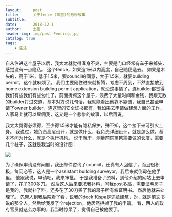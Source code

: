 ```yaml
---
layout:     post
title:      关于fence (篱笆)的悲惨故事
subtitle:   
date:       2018-12-1
author:     土猪
header-img: img/post-Fencing.jpg
catalog: true
tags:
    - 生活
---
```



自从住进这个屋子以后，我太太就觉得浑身不爽，主要是门口经常有车子来掉头，感觉没有一点隐私。 这个fence，如果造1米以内高度，自己随便造去。 如果是木头的，高于1米，低于1.5米，要council的同意，大于1.5米，就要building permit，这个就麻烦了。 我们主要刚住进来就折腾，考虑不周到，不然直接放到home extension building permit application，就没这事情了，连builder都觉得我们有些我们有些匆忙了，前面折腾这个屋子，浪费了大量时间和金钱，我跟无数的builder打过交道，基本对方说几句话，我就能看出他靠不靠谱，我自己甚至申请了owner builder，连这里的安全证书都有，我如果去申请做建筑方面的工作，人家马上就可以雇佣我，这又是一个悲惨的故事，以后再说。




我太太觉得必须得，至少得1.5米才能有隐私保护，殊不知，这个接下来可引火上身。 我说过，她负责高层设计，就是做什么，我负责详细设计，就是怎么做，基本不问为什么，就是个执行机构。 说干就干，测量前院篱笆需要做的长度，需要几个柱子，这就是我当时的设计图：

![](https://cdn.steemitimages.com/DQmRSJg1Xf73vt9qkK6pUa9T7G5ZQLpFsCaRf3BH8yV4vU9/image.png)


为了确保申请没有问题，我还邮件咨询了council，还真有人回信了，而且很积极，每问必答，这人是一个assistant building surveyor，我后来就倒霉在他手里。 他跟我说，申请吧，我来审批。 于是我准备了资料，到他介绍的网站上去申请了，花了300多刀。 然后这人后来要求我补料，问我post多高，需要证明房子是我的，我就补了料，还多花了30刀买了我的房子所有权证明书。 然后他就来处理了。 先带人到我后院看了看，说我的deck 和spa是违章建筑，对，就是前文书说的那个人，然后给我发了个rejection，他居然拒掉了我的申请。 看，西人的政府官员就这么办事的，我当时惊呆了，觉得自己被他耍了。 


